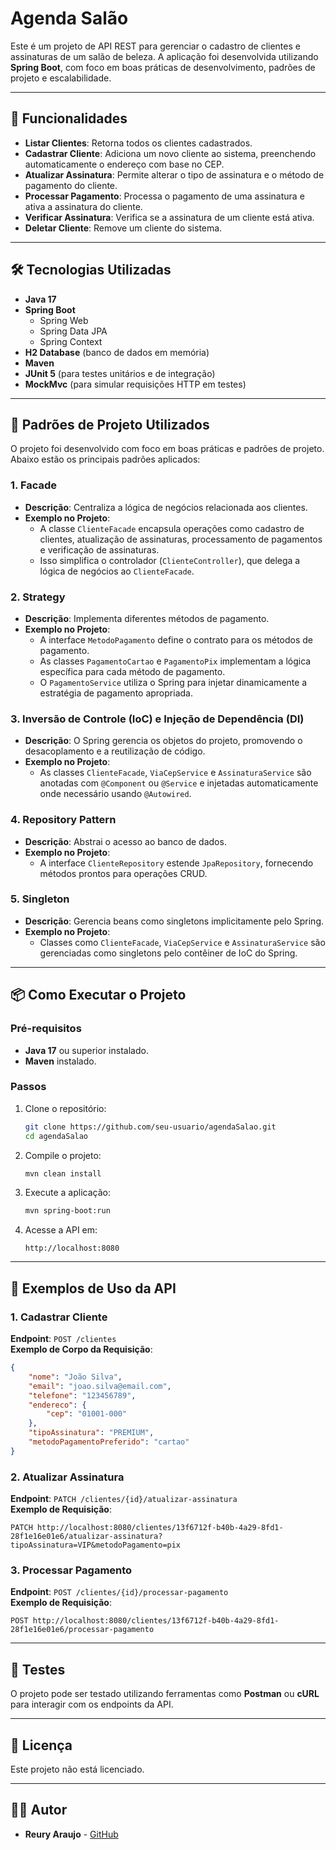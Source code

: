 # Agenda Salão

Este é um projeto de API REST para gerenciar o cadastro de clientes e assinaturas de um salão de beleza. A aplicação foi desenvolvida utilizando **Spring Boot**, com foco em boas práticas de desenvolvimento, padrões de projeto e escalabilidade.

---

## 🚀 Funcionalidades

- **Listar Clientes**: Retorna todos os clientes cadastrados.
- **Cadastrar Cliente**: Adiciona um novo cliente ao sistema, preenchendo automaticamente o endereço com base no CEP.
- **Atualizar Assinatura**: Permite alterar o tipo de assinatura e o método de pagamento do cliente.
- **Processar Pagamento**: Processa o pagamento de uma assinatura e ativa a assinatura do cliente.
- **Verificar Assinatura**: Verifica se a assinatura de um cliente está ativa.
- **Deletar Cliente**: Remove um cliente do sistema.

---

## 🛠️ Tecnologias Utilizadas

- **Java 17**
- **Spring Boot**
  - Spring Web
  - Spring Data JPA
  - Spring Context
- **H2 Database** (banco de dados em memória)
- **Maven**
- **JUnit 5** (para testes unitários e de integração)
- **MockMvc** (para simular requisições HTTP em testes)

---

## 📐 Padrões de Projeto Utilizados

O projeto foi desenvolvido com foco em boas práticas e padrões de projeto. Abaixo estão os principais padrões aplicados:

### **1. Facade**
- **Descrição**: Centraliza a lógica de negócios relacionada aos clientes.
- **Exemplo no Projeto**:
  - A classe `ClienteFacade` encapsula operações como cadastro de clientes, atualização de assinaturas, processamento de pagamentos e verificação de assinaturas.
  - Isso simplifica o controlador (`ClienteController`), que delega a lógica de negócios ao `ClienteFacade`.

### **2. Strategy**
- **Descrição**: Implementa diferentes métodos de pagamento.
- **Exemplo no Projeto**:
  - A interface `MetodoPagamento` define o contrato para os métodos de pagamento.
  - As classes `PagamentoCartao` e `PagamentoPix` implementam a lógica específica para cada método de pagamento.
  - O `PagamentoService` utiliza o Spring para injetar dinamicamente a estratégia de pagamento apropriada.

### **3. Inversão de Controle (IoC) e Injeção de Dependência (DI)**
- **Descrição**: O Spring gerencia os objetos do projeto, promovendo o desacoplamento e a reutilização de código.
- **Exemplo no Projeto**:
  - As classes `ClienteFacade`, `ViaCepService` e `AssinaturaService` são anotadas com `@Component` ou `@Service` e injetadas automaticamente onde necessário usando `@Autowired`.

### **4. Repository Pattern**
- **Descrição**: Abstrai o acesso ao banco de dados.
- **Exemplo no Projeto**:
  - A interface `ClienteRepository` estende `JpaRepository`, fornecendo métodos prontos para operações CRUD.

### **5. Singleton**
- **Descrição**: Gerencia beans como singletons implicitamente pelo Spring.
- **Exemplo no Projeto**:
  - Classes como `ClienteFacade`, `ViaCepService` e `AssinaturaService` são gerenciadas como singletons pelo contêiner de IoC do Spring.

---

## 📦 Como Executar o Projeto

### Pré-requisitos
- **Java 17** ou superior instalado.
- **Maven** instalado.

### Passos
1. Clone o repositório:
   ```bash
   git clone https://github.com/seu-usuario/agendaSalao.git
   cd agendaSalao
   ```

2. Compile o projeto:
   ```bash
   mvn clean install
   ```

3. Execute a aplicação:
   ```bash
   mvn spring-boot:run
   ```

4. Acesse a API em:
   ```
   http://localhost:8080
   ```

---

## 📖 Exemplos de Uso da API

### **1. Cadastrar Cliente**
**Endpoint**: `POST /clientes`  
**Exemplo de Corpo da Requisição**:
```json
{
    "nome": "João Silva",
    "email": "joao.silva@email.com",
    "telefone": "123456789",
    "endereco": {
        "cep": "01001-000"
    },
    "tipoAssinatura": "PREMIUM",
    "metodoPagamentoPreferido": "cartao"
}
```

### **2. Atualizar Assinatura**
**Endpoint**: `PATCH /clientes/{id}/atualizar-assinatura`  
**Exemplo de Requisição**:
```
PATCH http://localhost:8080/clientes/13f6712f-b40b-4a29-8fd1-28f1e16e01e6/atualizar-assinatura?tipoAssinatura=VIP&metodoPagamento=pix
```

### **3. Processar Pagamento**
**Endpoint**: `POST /clientes/{id}/processar-pagamento`  
**Exemplo de Requisição**:
```
POST http://localhost:8080/clientes/13f6712f-b40b-4a29-8fd1-28f1e16e01e6/processar-pagamento
```

---

## 🧪 Testes

O projeto pode ser testado utilizando ferramentas como **Postman** ou **cURL** para interagir com os endpoints da API.

---

## 📜 Licença

Este projeto não está licenciado.

---

## 👨‍💻 Autor

- **Reury Araujo** - [GitHub](https://github.com/Reury)